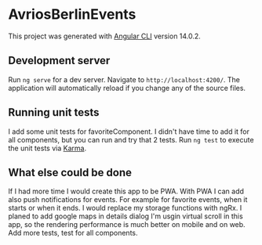 # AvriosBerlinEvents

This project was generated with [Angular CLI](https://github.com/angular/angular-cli) version 14.0.2.

## Development server

Run `ng serve` for a dev server. Navigate to `http://localhost:4200/`. The application will automatically reload if you change any of the source files.

## Running unit tests
I add some unit tests for favoriteComponent. I didn't have time to add it for all components, but you can run and try that 2 tests.
Run `ng test` to execute the unit tests via [Karma](https://karma-runner.github.io).

## What else could be done
 If I had more time I would create this app to be PWA. With PWA I can add also push notifications for events. For example for favorite events, when it starts or when it ends.
 I would replace my storage functions with ngRx.
 I planed to add google maps in details dialog
 I'm usgin virtual scroll in this app, so the rendering performance is much better on mobile and on web.
 Add more tests, test for all components.


